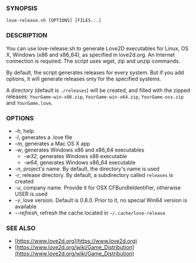 ### SYNOPSIS
`love-release.sh [OPTIONS] [FILES...]`

### DESCRIPTION
You can use love-release.sh to generate Love2D executables for Linux, OS X, Windows (x86 and x86_64), 
as specified in love2d.org.
An Internet connection is required. The script uses wget, zip and unzip commands.

By default, the script generates releases for every system. But if you add options, 
it will generate releases only for the specified systems.

A directory (default is `./releases`) will be created, and filled with the zipped releases:
`YourGame-win-x86.zip`, `YourGame-win-x64.zip`, `YourGame-osx.zip` and `YourGame.love`.

### OPTIONS
- *-h*,  help
- *-l*,  generates a .love file
- *-m*,  generates a Mac OS X app
- *-w*,  generates Windows x86 and x86_64 executables
  - *-w32*,  generates Windows x86 executable 
  - *-w64*,  generates Windows x86_64 executable
- *-n*,  project's name. By default, the directory's name is used
- *-r*,  release directory. By default, a subdirectory called `releases` is created
- *-u*,  company name. Provide it for OSX CFBundleIdentifier, otherwise USER is used
- *-v*,  love version. Default is 0.8.0. Prior to it, no special Win64 version is available
- *--refresh*,  refresh the cache located in `~/.cache/love-release`

### SEE ALSO
- [https://www.love2d.org](https://www.love2d.org)
- [https://www.love2d.org/wiki/Game_Distribution](https://www.love2d.org/wiki/Game_Distribution)

